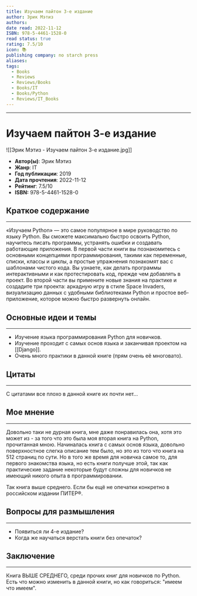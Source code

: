 ```yaml
---
title: Изучаем пайтон 3-е издание
author: Эрик Мэтиз
authors: 
date read: 2022-11-12
ISBN: 978-5-4461-1528-0
read status: true
rating: 7.5/10
icon: 📚
publishing company: no starch press
aliases: 
tags:
  - Books
  - Reviews
  - Reviews/Books
  - Books/IT
  - Books/Python
  - Reviews/IT_Books
---
```

---
# Изучаем пайтон 3-е издание

![[Эрик Мэтиз - Изучаем пайтон 3-е издание.jpg]]

- **Автор(ы)**: Эрик Мэтиз
- **Жанр**: IT
- **Год публикации**: 2019
- **Дата прочтения**: 2022-11-12
- **Рейтинг**: 7.5/10
- **ISBN:** 978-5-4461-1528-0



## Краткое содержание
---

«Изучаем Python» — это самое популярное в мире руководство по языку Python. Вы сможете максимально быстро освоить Python, научитесь писать программы, устранять ошибки и создавать работающие приложения. В первой части книги вы познакомитесь с основными концепциями программирования, такими как переменные, списки, классы и циклы, а простые упражнения познакомят вас с шаблонами чистого кода. Вы узнаете, как делать программы интерактивными и как протестировать код, прежде чем добавлять в проект. Во второй части вы примените новые знания на практике и создадите три проекта: аркадную игру в стиле Space Invaders, визуализацию данных с удобными библиотеками Python и простое веб-приложение, которое можно быстро развернуть онлайн.




## Основные идеи и темы
---

- Изучение языка программирования Python для новичков.
- Изучение проходит с самых основ языка и заканчивая проектом на [[Django]].
- Очень много практики в данной книге (прям очень её многовато).



## Цитаты
---

С цитатами все плохо в данной книге их почти нет...




## Мое мнение
---

Довольно таки не дурная книга, мне даже понравилась она, хотя это может из - за того что это была моя вторая книга на Python, прочитанная мною. Начиналась книга с самых основ языка, довольно поверхностное слегка описание тем было, но это из того что книга на 512 страниц по сути. Но в того же время для новичка самое то, для первого знакомства языка, но есть книги получше этой, так как практические задание некоторые будут сложны для новичков не имеющий никого опыта в программировании.

Так книга выше среднего. Если бы ещё не опечатки конкретно в российском издании ПИТЕР®.


## Вопросы для размышления
---

- Появиться ли 4-е издание?
- Когда же научаться верстать книги без опечаток?



## Заключение
---

Книга ВЫШЕ СРЕДНЕГО, среди прочих книг для новичков по Python. Есть что можно изменить в данной книги, но как говориться: "имеем что имеем".